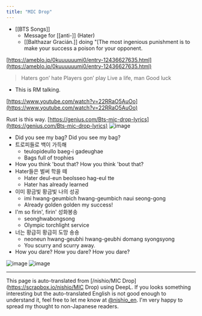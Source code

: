 ```yaml
---
title: "MIC Drop"
---
```


- [[BTS Songs]]
    - Message for [[anti-]] (Hater)
    - [[Balthazar Gracián.]] doing "[The most ingenious punishment is to make your success a poison for your opponent.

[https://ameblo.jp/0kuuuuuumi0/entry-12436627635.html](https://ameblo.jp/0kuuuuuumi0/entry-12436627635.html)
>  Haters gon’ hate
>  Players gon’ play
>  Live a life, man
>  Good luck
- This is RM talking.


[https://www.youtube.com/watch?v=22RRaO5AuOo](https://www.youtube.com/watch?v=22RRaO5AuOo)

Rust is this way.
[https://genius.com/Bts-mic-drop-lyrics](https://genius.com/Bts-mic-drop-lyrics)
![image](https://gyazo.com/88d3cbb837edda053990a3877477f5cd/thumb/1000)
- Did you see my bag? Did you see my bag?
- 트로피들로 백이 가득해
    - teulopideullo baeg-i gadeughae
    - Bags full of trophies
- How you think 'bout that? How you think 'bout that?
- Hater들은 벌써 학을 떼
    - Hater deul-eun beolsseo hag-eul tte
    - Hater has already learned
- 이미 황금빛 황금빛 나의 성공
    - imi hwang-geumbich hwang-geumbich naui seong-gong
    - Already golden golden my success!
- I'm so firin', firin' 성화봉송
    - seonghwabongsong
    - Olympic torchlight service
- 너는 황급히 황급히 도망 숑숑
    - neoneun hwang-geubhi hwang-geubhi domang syongsyong
    - You scurry and scurry away.
- How you dare? How you dare? How you dare?

![image](https://gyazo.com/6f1db163fe09c58649f68deed0002f07/thumb/1000)
![image](https://gyazo.com/65e821fd1b341b6ec0a9ffcde08d77ad/thumb/1000)






---
This page is auto-translated from [/nishio/MIC Drop](https://scrapbox.io/nishio/MIC Drop) using DeepL. If you looks something interesting but the auto-translated English is not good enough to understand it, feel free to let me know at [@nishio_en](https://twitter.com/nishio_en). I'm very happy to spread my thought to non-Japanese readers.